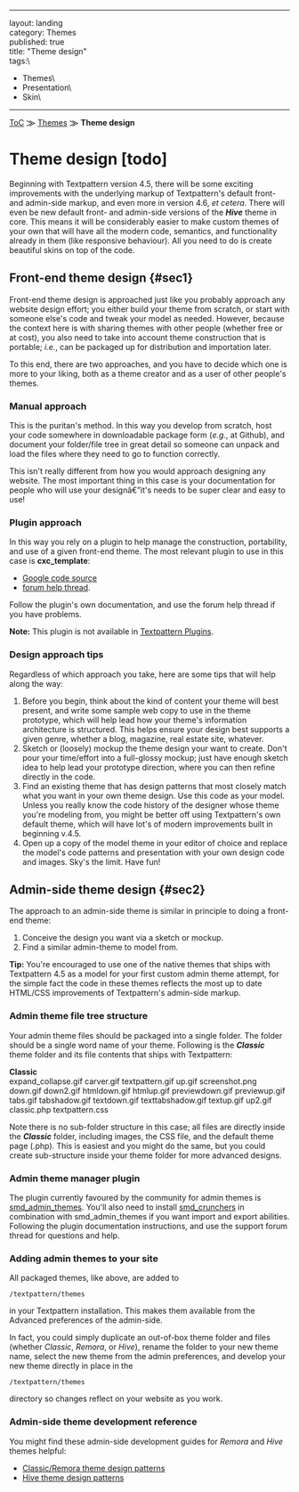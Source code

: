 ------------------------------------------------------------------------

layout: landing\
category: Themes\
published: true\
title: "Theme design"\
tags:\
- Themes\
- Presentation\
- Skin\
---

[ToC](http://docs.textpattern.io) ⨠
[Themes](http://docs.textpattern.io/themes/) ⨠ **Theme design**

Theme design \[todo\]
=====================

Beginning with Textpattern version 4.5, there will be some exciting
improvements with the underlying markup of Textpattern's default front-
and admin-side markup, and even more in version 4.6, *et cetera*. There
will even be new default front- and admin-side versions of the
***Hive*** theme in core. This means it will be considerably easier to
make custom themes of your own that will have all the modern code,
semantics, and functionality already in them (like responsive
behaviour). All you need to do is create beautiful skins on top of the
code.

Front-end theme design {#sec1}
----------------------

Front-end theme design is approached just like you probably approach any
website design effort; you either build your theme from scratch, or
start with someone else's code and tweak your model as needed. However,
because the context here is with sharing themes with other people
(whether free or at cost), you also need to take into account theme
construction that is portable; *i.e.*, can be packaged up for
distribution and importation later.

To this end, there are two approaches, and you have to decide which one
is more to your liking, both as a theme creator and as a user of other
people's themes.

### Manual approach

This is the puritan's method. In this way you develop from scratch, host
your code somewhere in downloadable package form (*e.g.*, at Github),
and document your folder/file tree in great detail so someone can unpack
and load the files where they need to go to function correctly.

This isn't really different from how you would approach designing any
website. The most important thing in this case is your documentation for
people who will use your designâ€”it's needs to be super clear and easy
to use!

### Plugin approach

In this way you rely on a plugin to help manage the construction,
portability, and use of a given front-end theme. The most relevant
plugin to use in this case is **cxc\_template**:

-   [Google code
    source](http://code.google.com/p/cxc-templates/downloads/list)
-   [forum help
    thread](http://forum.textpattern.com/viewtopic.php?id=35319).

Follow the plugin's own documentation, and use the forum help thread if
you have problems.

**Note:** This plugin is not available in [Textpattern
Plugins](http://textpattern.org).

### Design approach tips

Regardless of which approach you take, here are some tips that will help
along the way:

1.  Before you begin, think about the kind of content your theme will
    best present, and write some sample web copy to use in the theme
    prototype, which will help lead how your theme's information
    architecture is structured. This helps ensure your design best
    supports a given genre, whether a blog, magazine, real estate
    site, whatever.
2.  Sketch or (loosely) mockup the theme design your want to create.
    Don't pour your time/effort into a full-glossy mockup; just have
    enough sketch idea to help lead your prototype direction, where you
    can then refine directly in the code.
3.  Find an existing theme that has design patterns that most closely
    match what you want in your own theme design. Use this code as
    your model. Unless you really know the code history of the designer
    whose theme you're modeling from, you might be better off using
    Textpattern's own default theme, which will have lot's of modern
    improvements built in beginning v.4.5.
4.  Open up a copy of the model theme in your editor of choice and
    replace the model's code patterns and presentation with your own
    design code and images. Sky's the limit. Have fun!

Admin-side theme design {#sec2}
-----------------------

The approach to an admin-side theme is similar in principle to doing a
front-end theme:

1.  Conceive the design you want via a sketch or mockup.
2.  Find a similar admin-theme to model from.

**Tip:** You're encouraged to use one of the native themes that ships
with Textpattern 4.5 as a model for your first custom admin theme
attempt, for the simple fact the code in these themes reflects the most
up to date HTML/CSS improvements of Textpattern's admin-side markup.

### Admin theme file tree structure

Your admin theme files should be packaged into a single folder. The
folder should be a single word name of your theme. Following is the
***Classic*** theme folder and its file contents that ships with
Textpattern:

**Classic**\
expand\_collapse.gif carver.gif textpattern.gif up.gif screenshot.png
down.gif down2.gif htmldown.gif htmlup.gif previewdown.gif previewup.gif
tabs.gif tabshadow.gif textdown.gif texttabshadow.gif textup.gif up2.gif
classic.php textpattern.css

Note there is no sub-folder structure in this case; all files are
directly inside the ***Classic*** folder, including images, the CSS
file, and the default theme page (.php). This is easiest and you might
do the same, but you could create sub-structure inside your theme folder
for more advanced designs.

### Admin theme manager plugin

The plugin currently favoured by the community for admin themes is
[smd\_admin\_themes](http://forum.textpattern.com/viewtopic.php?id=30952).
You'll also need to install
[smd\_crunchers](http://stefdawson.com/smd_crunchers) in combination
with smd\_admin\_themes if you want import and export abilities.
Following the plugin documentation instructions, and use the support
forum thread for questions and help.

### Adding admin themes to your site

All packaged themes, like above, are added to

    /textpattern/themes

in your Textpattern installation. This makes them available from the
Advanced preferences of the admin-side.

In fact, you could simply duplicate an out-of-box theme folder and files
(whether *Classic*, *Remora*, or *Hive*), rename the folder to your new
theme name, select the new theme from the admin preferences, and develop
your new theme directly in place in the

    /textpattern/themes

directory so changes reflect on your website as you work.

### Admin-side theme development reference

You might find these admin-side development guides for *Remora* and
*Hive* themes helpful:

-   [Classic/Remora theme design
    patterns](http://www.philwareham.co.uk/textpattern/theme/hive/txp4-admin-templates/ui-classic.html)
-   [Hive theme design
    patterns](http://www.philwareham.co.uk/textpattern/theme/hive/txp4-admin-templates/ui.html)

